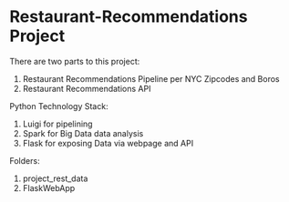 # Restaurant-Recommendations Project

There are two parts to this project:
1. Restaurant Recommendations Pipeline per NYC Zipcodes and Boros 
2. Restaurant Recommendations API

Python Technology Stack:
1. Luigi for pipelining
2. Spark for Big Data data analysis
3. Flask for exposing Data via webpage and API

Folders: 
1. project_rest_data
2. FlaskWebApp
